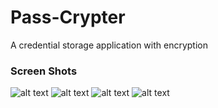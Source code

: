 # Pass-Crypter
 A credential storage application with encryption

### Screen Shots
![alt text](https://github.com/BinitDOX/Pass-Crypter/tree/main/ss/1.jpg)
![alt text](https://github.com/BinitDOX/Pass-Crypter/tree/main/ss/2.jpg)
![alt text](https://github.com/BinitDOX/Pass-Crypter/tree/main/ss/3.jpg)
![alt text](https://github.com/BinitDOX/Pass-Crypter/tree/main/ss/4.jpg)
